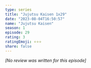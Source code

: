 ```yaml
---
type: series
title: "Jujutsu Kaisen 1x29"
date: "2023-08-04T16:50:57"
name: "Jujutsu Kaisen"
season: 1
episode: 29
rating: 3
ratingEmoji: ⭐️⭐️⭐️
share: false
---
```


_[No review was written for this episode]_
